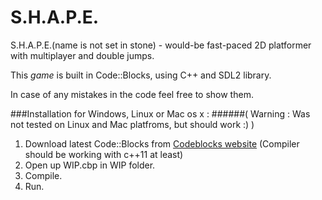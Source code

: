 S.H.A.P.E.
=======
S.H.A.P.E.(name is not set in stone) - would-be fast-paced 2D platformer with multiplayer and double jumps.

This *game* is built in Code::Blocks, using C++ and SDL2 library.

In case of any mistakes in the code feel free to show them.

###Installation for Windows, Linux or Mac os x :
######( Warning : Was not tested on Linux and Mac platfroms, but should work :) )

1. Download latest Code::Blocks from [Codeblocks website](http://www.codeblocks.org/downloads) (Compiler should be working with c++11 at least)
2. Open up WIP.cbp in WIP folder.
3. Compile.
4. Run.